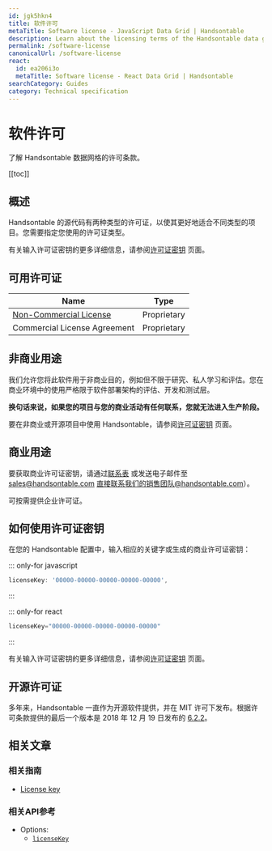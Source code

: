 ```yaml
---
id: jgk5hkn4
title: 软件许可
metaTitle: Software license - JavaScript Data Grid | Handsontable
description: Learn about the licensing terms of the Handsontable data grid.
permalink: /software-license
canonicalUrl: /software-license
react:
  id: ea206i3o
  metaTitle: Software license - React Data Grid | Handsontable
searchCategory: Guides
category: Technical specification
---
```


# 软件许可

了解 Handsontable 数据网格的许可条款。

[[toc]]

## 概述

Handsontable 的源代码有两种类型的许可证，以使其更好地适合不同类型的项目。您需要指定您使用的许可证类型。

有关输入许可证密钥的更多详细信息，请参阅[许可证密钥](@/guides/getting-started/license-key/license-key.md) 页面。

## 可用许可证

| Name                                                                                                                         | Type        |
| ---------------------------------------------------------------------------------------------------------------------------- | ----------- |
| [Non-Commercial License](https://handsontable.com/static/licenses/non-commercial/v2/handsontable-non-commercial-license.pdf) | Proprietary |
| Commercial License Agreement                                                                                                 | Proprietary |

## 非商业用途

我们允许您将此软件用于非商业目的，例如但不限于研究、私人学习和评估。您在商业环境中的使用严格限于软件部署架构的评估、开发和测试层。

**换句话来说，如果您的项目与您的商业活动有任何联系，您就无法进入生产阶段。**

要在非商业或开源项目中使用 Handsontable，请参阅[许可证密钥](@/guides/getting-started/license-key/license-key.md) 页面。

## 商业用途

要获取商业许可证密钥，请通过[联系表](https://handsontable.com/contact?category=request_for_quotation) 或发送电子邮件至 [sales@handsontable.com](mailto:sales) 直接联系我们的销售团队@handsontable.com）。

可按需提供企业许可证。

## 如何使用许可证密钥

在您的 Handsontable 配置中，输入相应的关键字或生成的商业许可证密钥：

::: only-for javascript

```js
licenseKey: '00000-00000-00000-00000-00000',
```

:::

::: only-for react

```js
licenseKey="00000-00000-00000-00000-00000"
```

:::

有关输入许可证密钥的更多详细信息，请参阅[许可证密钥](@/guides/getting-started/license-key/license-key.md) 页面。

## 开源许可证

多年来，Handsontable 一直作为开源软件提供，并在 MIT 许可下发布。根据许可条款提供的最后一个版本是 2018 年 12 月 19 日发布的 [6.2.2](https://github.com/handsontable/handsontable/tree/6.2.2)。

## 相关文章

### 相关指南

<div class="boxes-list gray">

- [License key](@/guides/getting-started/license-key/license-key.md)

</div>

### 相关API参考

- Options:
  - [`licenseKey`](@/api/options.md#licensekey)

